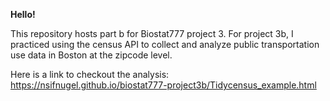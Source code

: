 **Hello!**

This repository hosts part b for Biostat777 project 3. For project 3b, I practiced using the census API to collect and analyze public transportation use data in Boston at the zipcode level. 

Here is a link to checkout the analysis: <https://nsifnugel.github.io/biostat777-project3b/Tidycensus_example.html>
